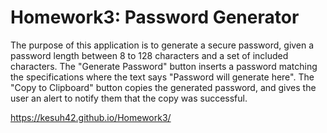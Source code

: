 # Homework3: Password Generator
The purpose of this application is to generate a secure password, given a password length between 8 to 128 characters and a set of included characters. The "Generate Password" button inserts a password matching the specifications where the text says "Password will generate here". The "Copy to Clipboard" button copies the generated password, and gives the user an alert to notify them that the copy was successful.

https://kesuh42.github.io/Homework3/
